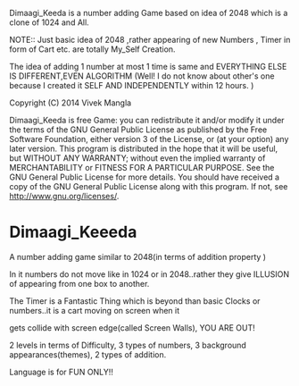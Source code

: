 
Dimaagi_Keeda is a number adding Game based on idea of 2048 which is a clone of 1024 and All. 

NOTE:: Just basic idea of 2048 ,rather appearing of new Numbers , Timer in form of Cart etc. are totally My_Self Creation.

The idea of adding 1 number at most 1 time is same and EVERYTHING ELSE IS DIFFERENT,EVEN ALGORITHM
(Well! I do not know about other's one because I created it SELF AND INDEPENDENTLY within 12 hours. ) 

Copyright (C) 2014  Vivek Mangla

Dimaagi_Keeda is free Game: you can redistribute it and/or modify
it under the terms of the GNU General Public License as published by
the Free Software Foundation, either version 3 of the License, or
(at your option) any later version.
This program is distributed in the hope that it will be useful,
but WITHOUT ANY WARRANTY; without even the implied warranty of
MERCHANTABILITY or FITNESS FOR A PARTICULAR PURPOSE. See the
GNU General Public License for more details.
You should have received a copy of the GNU General Public License
along with this program. If not, see <http://www.gnu.org/licenses/>.

>



Dimaagi_Keeeda
==============

A number adding game similar to 2048(in terms of addition property )

In it numbers do not move like in 1024 or in 2048..rather they give ILLUSION of appearing from one box to another.

The  Timer is a Fantastic Thing which is beyond than basic Clocks or numbers..it is a cart moving on screen when it 

gets collide with screen edge(called Screen Walls), YOU ARE OUT!

2 levels in terms of Difficulty, 3 types of numbers, 3 background appearances(themes), 2 types of addition.

Language is for FUN ONLY!!

